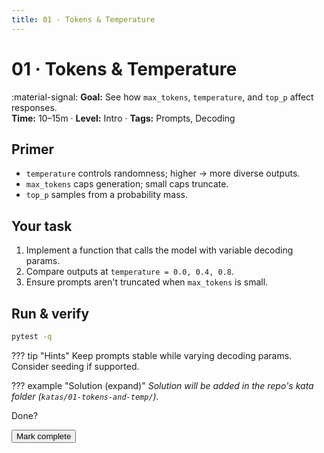 ```yaml
---
title: 01 · Tokens & Temperature
---
```


<script>window.recordKataVisit && window.recordKataVisit('01-tokens-and-temp');</script>

# 01 · Tokens & Temperature
:material-signal: **Goal:** See how `max_tokens`, `temperature`, and `top_p` affect responses.  
**Time:** 10–15m · **Level:** Intro · **Tags:** Prompts, Decoding

## Primer
- `temperature` controls randomness; higher → more diverse outputs.
- `max_tokens` caps generation; small caps truncate.
- `top_p` samples from a probability mass.

## Your task
1. Implement a function that calls the model with variable decoding params.  
2. Compare outputs at `temperature = 0.0, 0.4, 0.8`.  
3. Ensure prompts aren't truncated when `max_tokens` is small.

## Run & verify
```bash
pytest -q
```

??? tip "Hints"
    Keep prompts stable while varying decoding params. Consider seeding if supported.

??? example "Solution (expand)"
    _Solution will be added in the repo's kata folder (`katas/01-tokens-and-temp/`)._

<div class="admonition tip">
<p class="admonition-title">Done?</p>
<button class="md-button md-button--primary" onclick="markKataDone('01-tokens-and-temp')">Mark complete</button>
</div>